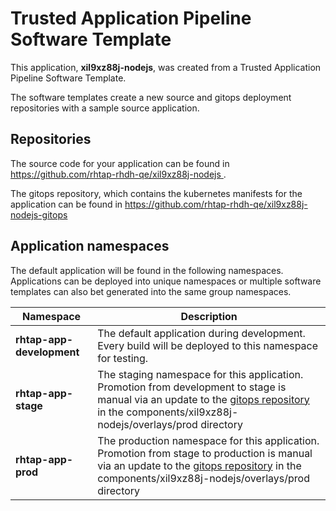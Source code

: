 # Trusted Application Pipeline Software Template

This application, **xil9xz88j-nodejs**, was created from a Trusted Application Pipeline Software Template.

The software templates create a new source and gitops deployment repositories with a sample source application. 

## Repositories

The source code for your application can be found in [https://github.com/rhtap-rhdh-qe/xil9xz88j-nodejs ](https://github.com/rhtap-rhdh-qe/xil9xz88j-nodejs ).
 
The gitops repository, which contains the kubernetes manifests for the application can be found in 
[https://github.com/rhtap-rhdh-qe/xil9xz88j-nodejs-gitops ](https://github.com/rhtap-rhdh-qe/xil9xz88j-nodejs-gitops ) 

## Application namespaces 

The default application will be found in the following namespaces. Applications can be deployed into unique namespaces or multiple software templates can also bet generated into the same group namespaces.  

|  Namespace   |  Description   |  
| -------- | -------- |   
| **rhtap-app-development** | The default application during development. Every build will be deployed to this namespace for testing. | 
| **rhtap-app-stage** | The staging namespace for this application. Promotion from development to stage is manual via an update to the [gitops repository](https://github.com/rhtap-rhdh-qe/xil9xz88j-nodejs-gitops ) in the components/xil9xz88j-nodejs/overlays/prod directory |  
| **rhtap-app-prod** | The production namespace for this application. Promotion from stage to production is manual via an update to the [gitops repository](https://github.com/rhtap-rhdh-qe/xil9xz88j-nodejs-gitops ) in the components/xil9xz88j-nodejs/overlays/prod directory | 